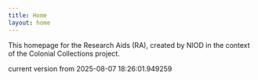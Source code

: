 ```yaml
---
title: Home
layout: home
---
```


This homepage for the Research Aids (RA), created by NIOD in the context of the Colonial Collections project. 


current version from 2025-08-07 18:26:01.949259